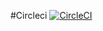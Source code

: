 #Circleci
[![CircleCI](https://dl.circleci.com/status-badge/img/gh/um-computacion-tm/ajedrez-2024-Facundomesa/tree/main.svg?style=svg)](https://dl.circleci.com/status-badge/redirect/gh/um-computacion-tm/ajedrez-2024-Facundomesa/tree/main)
